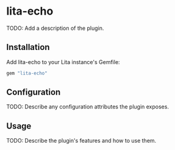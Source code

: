 # lita-echo

TODO: Add a description of the plugin.

## Installation

Add lita-echo to your Lita instance's Gemfile:

``` ruby
gem "lita-echo"
```

## Configuration

TODO: Describe any configuration attributes the plugin exposes.

## Usage

TODO: Describe the plugin's features and how to use them.
